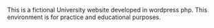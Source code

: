 This is a fictional University website developed in wordpress php.
This environment is for practice and educational purposes.
